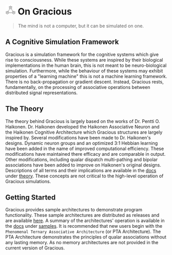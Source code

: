# <img src="icon.webp" width="32"> On Gracious

> The mind is not a computer, but it can be simulated on one.

## A Cognitive Simulation Framework

Gracious is a simulation framework for the cognitive systems which give rise to consciousness. While these systems are
inspired by their biological implementations in the human brain, this is not meant to be neuro-biological simulation.
Furthermore, while the behaviour of these systems may exhibit properties of a "learning machine" this is not a machine
learning framework. There is no back-propagation or gradient descent. Instead, Gracious rests, fundamentally, on
the processing of associative operations between distributed signal representations. 

## The Theory

The theory behind Gracious is largely based on the works of Dr. Pentti O. Haikonen. Dr. Haikonen developed the Haikonen
Associative Neuron and the Haikonen Cognitive Architecture which Gracious structures are largely inspired by. Several
modifications have been made to Dr. Haikonen's designs. Dynamic neuron groups and an optimized 3:1 Hebbian learning have
been added in the name of improved computational efficiency. These modifications have maintained there efficacy and are
comparable in output. Other modifications, including qualar dispatch multi-pathing and bipolar associations have been
added to improve on Haikonen's original designs. Descriptions of all terms and their implications are available in the
[docs](docs) under [theory](docs/theory). These concepts are not critical to the high-level operation of Gracious
simulations. 

## Getting Started

Gracious provides sample architectures to demonstrate program functionality. These sample architectures are distributed
as releases and are available [here](https://github.com/KennethGrace/Gracious/releases). A summary of the architectures'
operation is available in the [docs](docs) under [samples](docs/samples). It is recommended that new users begin with
the `Phenomenal Ternary Associative Architecture` (or PTA Architecture). The PTA Architecture demonstrates the principles of qualar associations without any
lasting memory. As no memory architectures are not provided in the current version of Gracious.